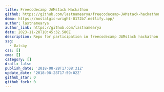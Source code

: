 ```yaml
---
title: Freecodecamp JAMstack Hackathon
github: https://github.com/lastnamearya/freecodecamp-JAMstack-hackathon
demo: https://nostalgic-wright-0172b7.netlify.app/
author: lastnamearya
author_link: https://github.com/lastnamearya
date: 2023-11-28T10:45:32.580Z
description: Repo for participation in freecodecamp JAMstack hackathon
ssg:
  - Gatsby
css: []
cms: []
category: []
draft: false
publish_date: '2018-08-28T17:08:31Z'
update_date: '2018-08-28T17:59:02Z'
github_star: 0
github_fork: 0
---
```

